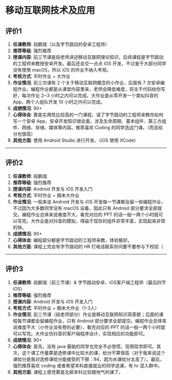 # 移动互联网技术及应用

## 评价1

1. **任课教师**: 段鹏瑞（以及字节跳动的安卓工程师）
2. **推荐等级**: 强烈推荐
3. **授课内容**: 前三节课是段老师讲述移动互联网理论知识，后续课程是字节跳动的工程师来教授安卓开发。最后还会交一点点 iOS 开发，不过鉴于大部分同学没有使用 macOS，所以 iOS 的作业不纳入考核。
4. **考核方式**: 平时作业 + 大作业
5. **作业情况**: 前三次课有 2 个关于移动互联网概念的小作业，后面有 7 次安卓编程作业。编程作业都是从课堂内容里来，老师会降低难度，将主干代码给你写好，每次作业 2~3 小时之内可以完成。大作业是从零开发一个类似抖音的 App，两个人组队开发 10 小时之内可以完成。
6. **成绩情况**: 90+
7. **心得体会**: 算是实用性比较高的一门课程，请了字节跳动的工程师来教你如何写一个安卓 App，安卓开发知识很全面，涉及生命周期、基本组件、第三方组件、网络、存储、媒体等内容。推荐喜欢 Coding 的同学选这门课。（而且给分也很高）
8. **其他方面**: 使用 Android Studio 进行开发。（iOS 使用 XCode）

---

## 评价2

1. **任课教师**: 段鹏瑞
2. **推荐等级**: 强烈推荐
3. **授课内容**: Android 开发与 iOS 开发入门
4. **考核方式**: 平时作业 + 期末大作业
5. **作业情况**: 一般来说 Android 开发与 iOS 开发每一节课都会留一些编程作业，不过因为大多数同学没有 macOS 设备，因此只有 Android 部分要求全部提交。编程作业总体来说难度不大，看完对应的 PPT 的话一般一两个小时就可以写完。大作业是对抖音的模拟，得益于现存的组件非常丰富，实现起来非常的快。
6. **成绩情况**: 90+
7. **心得体会**: 编程部分都是字节跳动的工程师来教，体验极好。
8. **其他方面**: 课程上完会有字节跳动的 HR 打电话联系你问要不要参与下校招（

------

## 评价3

1. **任课教师**: 段鹏瑞（前三节课）& 字节跳动安卓、iOS客户端工程师（最后四节iOS）
2. **推荐等级**: 强烈推荐
3. **授课内容**: Android 开发与 iOS 开发入门
4. **考核方式**: 平时作业  + 期末大作业（1-3人）
5. **作业情况**: 前三节课（段老师部分）作业是移动互联网知识简答题；后面的课程每节课都会留编程作业，只有 Android 部分要求全部提交。编程作业总体来说难度不大（小作业没有卷的必要），看完对应的 PPT 的话一般一两个小时就可以写完。大作业仿抖音的客户端程序设计，实现相应的功能即可。
6. **成绩情况**: 90+
7. **心得体会**: 首先，没有 java 基础的同学也完全不必惊慌，现用现学即可。其次，这个课工作量算是选修课中比较大的课，给分不算很高（对于我来说这个课给分是我对选修课给分能接受的下限：94，因为水课给分太高了）。最后，强烈推荐喜欢 coding 或者希望本科直接就业的同学选课，有 hr 混入群中。
8. **其他方面**: 课程上感觉算是北邮本科比较接地气的课了。